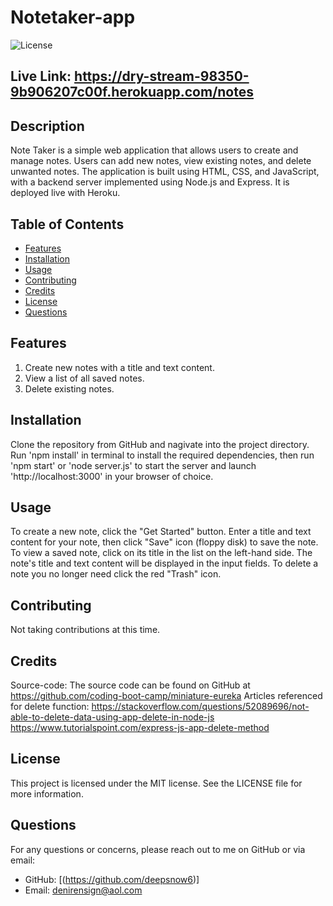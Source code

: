 # Notetaker-app

![License](https://img.shields.io/badge/License-MIT-blue.svg)

## Live Link: https://dry-stream-98350-9b906207c00f.herokuapp.com/notes

## Description
Note Taker is a simple web application that allows users to create and manage notes. Users can add new notes, view existing notes, and delete unwanted notes. The application is built using HTML, CSS, and JavaScript, with a backend server implemented using Node.js and Express. It is deployed live with Heroku. 

## Table of Contents
- [Features](#features)
- [Installation](#installation)
- [Usage](#usage)
- [Contributing](#contributing)
- [Credits](#credits)
- [License](#license)
- [Questions](#questions)

## Features
1. Create new notes with a title and text content.
2. View a list of all saved notes.
3. Delete existing notes.

## Installation
Clone the repository from GitHub and nagivate into the project directory. Run 'npm install' in terminal to install the required dependencies, then run 'npm start' or 'node server.js' to start the server and launch 'http://localhost:3000' in your browser of choice. 

## Usage
To create a new note, click the "Get Started" button. Enter a title and text content for your note, then click "Save" icon (floppy disk) to save the note.
To view a saved note, click on its title in the list on the left-hand side. The note's title and text content will be displayed in the input fields. To delete a note you no longer need click the red "Trash" icon. 

## Contributing
Not taking contributions at this time.

## Credits
Source-code: The source code can be found on GitHub at https://github.com/coding-boot-camp/miniature-eureka
Articles referenced for delete function: https://stackoverflow.com/questions/52089696/not-able-to-delete-data-using-app-delete-in-node-js
https://www.tutorialspoint.com/express-js-app-delete-method

## License
This project is licensed under the MIT license. See the LICENSE file for more information.

## Questions
For any questions or concerns, please reach out to me on GitHub or via email:
- GitHub: [(https://github.com/deepsnow6)]
- Email: denirensign@aol.com